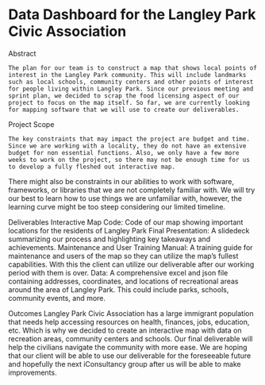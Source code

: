 # Data Dashboard for the Langley Park Civic Association

Abstract

	The plan for our team is to construct a map that shows local points of interest in the Langley Park community. This will include landmarks such as local schools, community centers and other points of interest for people living within Langley Park. Since our previous meeting and sprint plan, we decided to scrap the food licensing aspect of our project to focus on the map itself. So far, we are currently looking for mapping software that we will use to create our deliverables.

Project Scope

	The key constraints that may impact the project are budget and time. Since we are working with a locality, they do not have an extensive budget for non essential functions. Also, we only have a few more weeks to work on the project, so there may not be enough time for us to develop a fully fleshed out interactive map.
There might also be constraints in our abilities to work with software, frameworks, or libraries that we are not completely familiar with. We will try our best to learn how to use things we are unfamiliar with, however, the learning curve might be too steep considering our limited timeline.

Deliverables
	Interactive Map Code: Code of our map showing important locations for the residents of Langley Park
	Final Presentation: A slidedeck summarizing our process and highlighting key takeaways and achievements.
	Maintenance and User Training Manual: A training guide for maintenance and users of the map so they can utilize the map’s fullest capabilities. With this the client can utilize our deliverable after our working period with them is over.
	Data: A comprehensive excel and json file containing addresses, coordinates, and locations of recreational areas around the area of Langley Park. This could include parks, schools, community events, and more.

Outcomes
	Langley Park Civic Association has a large immigrant population that needs help accessing resources on health, finances, jobs, education, etc. Which is why we decided to create an interactive map with data on recreation areas, community centers and schools. Our final deliverable will help the civilians navigate the community with more ease. We are hoping that our client will be able to use our deliverable for the foreseeable future and hopefully the next iConsultancy group after us will be able to make improvements.

